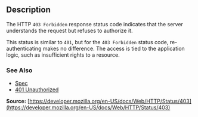 ## Description

The HTTP `403 Forbidden` response status code indicates that the server understands the request but refuses to authorize it.

This status is similar to `401`, but for the `403 Forbidden` status code, re-authenticating makes no difference. The access is tied to the application logic, such as insufficient rights to a resource.

### See Also

- [Spec](https://www.rfc-editor.org/rfc/rfc9110#status.403)
- [401 Unauthorized](https://http.cat/status/401)

**Source:** [https://developer.mozilla.org/en-US/docs/Web/HTTP/Status/403](https://developer.mozilla.org/en-US/docs/Web/HTTP/Status/403)
